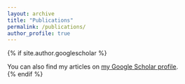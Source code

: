 ```yaml
---
layout: archive
title: "Publications"
permalink: /publications/
author_profile: true
---
```


{% if site.author.googlescholar %}
  <div class="wordwrap">You can also find my articles on <a href="{{site.author.googlescholar}}">my Google Scholar profile</a>.</div>
{% endif %}

[//]: # ()
[//]: # ({% include base_path %})

[//]: # ()
[//]: # (<!-- New style rendering if publication categories are defined -->)

[//]: # ({% if site.publication_category %})

[//]: # (  {% for category in site.publication_category  %})

[//]: # (    {% assign title_shown = false %})

[//]: # (    {% for post in site.publications reversed %})

[//]: # (      {% if post.category != category[0] %})

[//]: # (        {% continue %})

[//]: # (      {% endif %})

[//]: # (      {% unless title_shown %})

[//]: # (        <h2>{{ category[1].title }}</h2><hr />)

[//]: # (        {% assign title_shown = true %})

[//]: # (      {% endunless %})

[//]: # (      {% include archive-single.html %})

[//]: # (    {% endfor %})

[//]: # (  {% endfor %})

[//]: # ({% else %})

[//]: # (  {% for post in site.publications reversed %})

[//]: # (    {% include archive-single.html %})

[//]: # (  {% endfor %})

[//]: # ({% endif %})